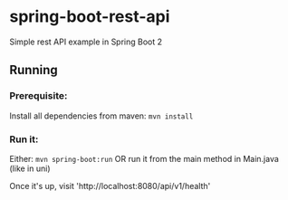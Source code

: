 # spring-boot-rest-api
Simple rest API example in Spring Boot 2

## Running
### Prerequisite:
Install all dependencies from maven:
`mvn install`

### Run it:
Either: `mvn spring-boot:run`
OR
run it from the main method in Main.java (like in uni)

Once it's up, visit 'http://localhost:8080/api/v1/health'
